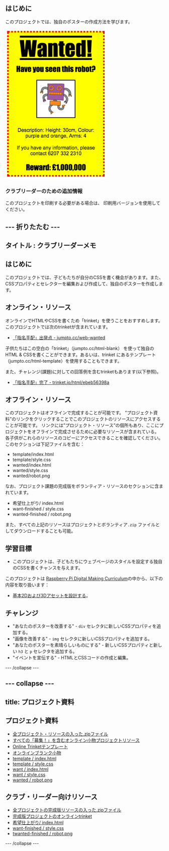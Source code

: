 ## はじめに

このプロジェクトでは、独自のポスターの作成方法を学びます。

![スクリーンショット](images/wanted-final.png)

### クラブリーダーのための追加情報

このプロジェクトを印刷する必要がある場合は、 印刷用バージョンを使用してください。

## \--- 折りたたむ \---

## タイトル : クラブリーダーメモ

## はじめに

このプロジェクトでは、子どもたちが自分のCSSを書く機会があります。また、CSSプロパティとセレクターを編集および作成して、独自のポスターを作成します。

## オンライン・リソース

オンラインでHTMLやCSSを書くため「trinket」を使うことをおすすめします。このプロジェクトでは次のtrinketが含まれています。

* [「指名手配」出発点 - jumpto.cc/web-wanted](http://jumpto.cc/web-wanted)

子供たちはこの空白の「trinket」（jumpto.cc/html-blank） を使って独自のHTML & CSSを書くことができます。あるいは、trinket にあるテンプレート（jumpto.cc/html-template）を使用することもできます。

また、チャレンジ(課題)に対しての回答例を含むtrinketもあります(以下参照)。

* [「指名手配」完了 - trinket.io/html/ebeb56398a](https://trinket.io/html/ebeb56398a)

## オフライン・リソース

このプロジェクトはオフラインで完成することが可能です。 “プロジェクト資料”のリンクをクリックすることでこのプロジェクトのリソースにアクセスすることが可能です。 リンクには”プロジェクト・リソース”の個所もあり、ここにプロジェクトをオフラインで完成させるために必要なリソースが含まれている。 各子供がこれらのリソースのコピーにアクセスできることを確認してください。 このセクションは下記ファイルを含む：

* template/index.html
* template/style.css
* wanted/index.html
* wanted/style.css
* wanted/robot.png

なお、プロジェクト課題の完成版をボランティア・リソースのセクションに含まれています。

* 希望仕上がり/ index.html
* want-finished / style.css
* wanted-finished / robot.png

また、すべての上記のリソースはプロジェクトとボランティア`.zip` ファイルとしてダウンロードすることも可能。

## 学習目標

* このプロジェクトは、子どもたちにウェブページのスタイルを設定する独自のCSSを書くチャンスを与えます。

このプロジェクトは [Raspberry Pi Digital Making Curriculum](http://rpf.io/curriculum)の中から、以下の内容を取り扱います：

* [基本2Dおよび3Dアセットを設計する](https://www.raspberrypi.org/curriculum/design/creator)。

## チャレンジ

* "あなたのポスターを改善する" - `div` セレクタに新しいCSSプロパティを追加する。
* "画像を改善する" - `img` セレクタに新しいCSSプロパティを追加する。
* "あなたのポスターを素晴らしいものにする" - 新しいCSSプロパティと新しい `h3` と `p` セレクタを追加する。
* "イベントを宣伝する" - HTMLとCSSコードの作成と編集。

\--- /collapse \---

## \--- collapse \---

## title: プロジェクト資料

## プロジェクト資料

* [全プロジェクト・リソースの入った.zipファイル](resources/wanted-project-resources.zip)
* [すべての「募集！」を含むオンライン小物プロジェクトリソース](http://jumpto.cc/web-wanted)
* [Online Trinketテンプレート](http://jumpto.cc/trinket-template)
* [オンラインブランク小物](http://jumpto.cc/trinket-blank)
* [template / index.html](resources/template-index.html)
* [template / style.css](resources/template-style.css)
* [want / index.html](resources/wanted-index.html)
* [want / style.css](resources/wanted-style.css)
* [wanted / robot.png](resources/wanted-robot.png)

## クラブ・リーダー向けリソース

* [全プロジェクトの完成版リソースの入った.zipファイル](resources/wanted-volunteer-resources.zip)
* [完成版プロジェクトのオンラインtrinket](https://trinket.io/html/ebeb56398a)
* [希望仕上がり/ index.html](resources/wanted-finished-index.html)
* [want-finished / style.css](resources/wanted-finished-style.css)
* [twanted-finished / robot.png](resources/twanted-finished-robot.png)

\--- /collapse \---